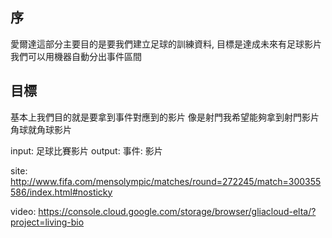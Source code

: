 序
---
愛爾達這部分主要目的是要我們建立足球的訓練資料,
目標是達成未來有足球影片我們可以用機器自動分出事件區間

目標
---
基本上我們目的就是要拿到事件對應到的影片
像是射門我希望能夠拿到射門影片
角球就角球影片

input: 足球比賽影片
output: 事件: 影片



site: http://www.fifa.com/mensolympic/matches/round=272245/match=300355586/index.html#nosticky

video: https://console.cloud.google.com/storage/browser/gliacloud-elta/?project=living-bio

